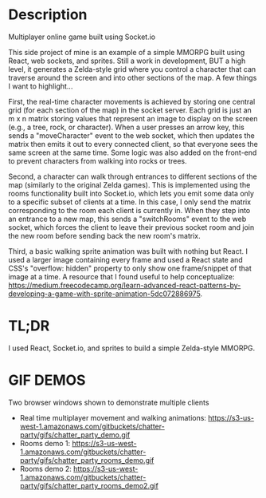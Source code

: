 # Description
Multiplayer online game built using Socket.io

This side project of mine is an example of a simple MMORPG built using React, web sockets, and sprites. Still a work in development, BUT a high level, it generates a Zelda-style grid where you control a character that can traverse around the screen and into other sections of the map. A few things I want to highlight...

First, the real-time character movements is achieved by storing one central grid (for each section of the map) in the socket server. Each grid is just an m x n matrix storing values that represent an image to display on the screen (e.g., a tree, rock, or character). When a user presses an arrow key, this sends a "moveCharacter" event to the web socket, which then updates the matrix then emits it out to every connected client, so that everyone sees the same screen at the same time. Some logic was also added on the front-end to prevent characters from walking into rocks or trees.

Second, a character can walk through entrances to different sections of the map (similarly to the original Zelda games). This is implemented using the rooms functionality built into Socket.io, which lets you emit some data only to a specific subset of clients at a time. In this case, I only send the matrix corresponding to the room each client is currently in. When they step into an entrance to a new map, this sends a "switchRooms" event to the web socket, which forces the client to leave their previous socket room and join the new room before sending back the new room's matrix.

Third, a basic walking sprite animation was built with nothing but React. I used a larger image containing every frame and used a React state and CSS's "overflow: hidden" property to only show one frame/snippet of that image at a time. A resource that I found useful to help conceptualize: https://medium.freecodecamp.org/learn-advanced-react-patterns-by-developing-a-game-with-sprite-animation-5dc072886975.

# TL;DR
I used React, Socket.io, and sprites to build a simple Zelda-style MMORPG.

# GIF DEMOS
Two browser windows shown to demonstrate multiple clients
- Real time multiplayer movement and walking animations: https://s3-us-west-1.amazonaws.com/gitbuckets/chatter-party/gifs/chatter_party_demo.gif
- Rooms demo 1: https://s3-us-west-1.amazonaws.com/gitbuckets/chatter-party/gifs/chatter_party_rooms_demo.gif
- Rooms demo 2: https://s3-us-west-1.amazonaws.com/gitbuckets/chatter-party/gifs/chatter_party_rooms_demo2.gif
